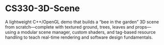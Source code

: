 # CS330-3D-Scene
A lightweight C++/OpenGL demo that builds a “bee in the garden” 3D scene from scratch—complete with textured ground, trees, leaves and props—using a modular scene manager, custom shaders, and tag-based resource handling to teach real-time rendering and software design fundamentals.
